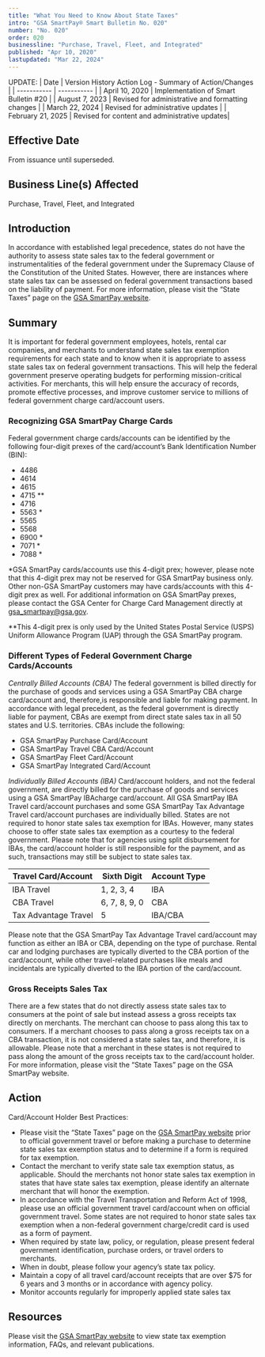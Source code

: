 ```yaml
---
title: "What You Need to Know About State Taxes"
intro: "GSA SmartPay® Smart Bulletin No. 020"
number: "No. 020"
order: 020
businessline: "Purchase, Travel, Fleet, and Integrated"
published: "Apr 10, 2020"
lastupdated: "Mar 22, 2024"
---
```


UPDATE:
| Date | Version History Action Log - Summary of Action/Changes |
| ----------- | ----------- |
| April 10, 2020 | Implementation of Smart Bulletin #20 |
| August 7, 2023 | Revised for administrative and formatting changes |
| March 22, 2024 | Revised for administrative updates |
| February 21, 2025 | Revised for content and administrative updates|

## Effective Date

From issuance until superseded.


## Business Line(s) Affected

Purchase, Travel, Fleet, and Integrated


## Introduction

In accordance with established legal precedence, states do not have the authority to assess state sales tax to the federal government or instrumentalities of the federal government under the Supremacy Clause of the Constitution of the United States. However, there are instances where state sales tax can be assessed on federal government transactions based on the liability of payment. For more information, please visit the “State Taxes” page on the [GSA SmartPay website](/). 

## Summary

It is important for federal government employees, hotels, rental car companies, and merchants to understand state sales tax exemption requirements for each state and to know when it is appropriate to assess state sales tax on federal government transactions. This will help the federal government preserve operating budgets for performing mission-critical activities. For merchants, this will help ensure the accuracy of records, promote effective processes, and improve customer service to millions of federal government charge card/account users.

### Recognizing GSA SmartPay Charge Cards 

Federal government charge cards/accounts can be identified by the following four-digit prexes of the card/account’s Bank Identification Number (BIN):
- 4486
- 4614
- 4615
- 4715 **
- 4716
- 5563 *
- 5565
- 5568
- 6900 *
- 7071 *
- 7088 *

*GSA SmartPay cards/accounts use this 4-digit prex; however, please note that this 4-digit prex may not be reserved for GSA SmartPay business only. Other non-GSA SmartPay customers may have cards/accounts with this 4-digit prex as well. For additional information on GSA SmartPay prexes, please contact the GSA Center for Charge Card Management directly at [gsa_smartpay@gsa.gov](mailto:gsa_smartpay@gsa.gov).

**This 4-digit prex is only used by the United States Postal Service (USPS) Uniform Allowance Program (UAP) through the GSA SmartPay program.

### Different Types of Federal Government Charge Cards/Accounts

*Centrally Billed Accounts (CBA)* The federal government is billed directly for the purchase of goods and services using a GSA SmartPay CBA charge card/account and, therefore,is responsible and liable for making payment. In accordance with legal precedent, as the federal government is directly liable for payment, CBAs are exempt from direct state sales tax in all 50 states and U.S. territories. CBAs include the following:
  - GSA SmartPay Purchase Card/Account
  - GSA SmartPay Travel CBA Card/Account
  - GSA SmartPay Fleet Card/Account
  - GSA SmartPay Integrated Card/Account

*Individually Billed Accounts (IBA)* Card/account holders, and not the federal government, are directly billed for the purchase of goods and services using a GSA SmartPay IBAcharge card/account. All GSA SmartPay IBA Travel card/account purchases and some GSA SmartPay Tax Advantage Travel card/account purchases are individually billed. States are not required to honor state sales tax exemption for IBAs. However, many states choose to offer state sales tax exemption as a courtesy to the federal government. Please note that for agencies using split disbursement for IBAs, the card/account holder is still responsible for the payment, and as such, transactions may still be subject to state sales tax.

| Travel Card/Account | Sixth Digit | Account Type|
| ----------- | ----------- |----------- |
| IBA Travel | 1, 2, 3, 4 | IBA |
| CBA Travel | 6, 7, 8, 9, 0 | CBA |
| Tax Advantage Travel | 5 | IBA/CBA |

Please note that the GSA SmartPay Tax Advantage Travel card/account may function as either an IBA or CBA, depending on the type of purchase. Rental car and lodging purchases are typically diverted to the CBA portion of the card/account, while other travel-related purchases like meals and incidentals are typically diverted to the IBA portion of the card/account.

### Gross Receipts Sales Tax
There are a few states that do not directly assess state sales tax to consumers at the point of sale but instead assess a gross receipts tax directly on merchants. The merchant can choose to pass along this tax to consumers. If a merchant chooses to pass along a gross receipts tax on a CBA transaction, it is not considered a state sales tax, and therefore, it is allowable. Please note that a merchant in these states is not required to pass along the amount of the gross receipts tax to the card/account holder. For more information, please visit the “State Taxes” page on the GSA SmartPay website.

## Action

Card/Account Holder Best Practices:
  - Please visit the “State Taxes” page on the [GSA SmartPay website](/) prior to official government travel or before making a purchase to determine state sales tax exemption status and to determine if a form is required for tax exemption.
  - Contact the merchant to verify state sale tax exemption status, as applicable. Should the merchants not honor state sales tax exemption in states that have state sales tax exemption, please identify an alternate merchant that will honor the exemption.
  - In accordance with the Travel Transportation and Reform Act of 1998, please use an official government travel card/account when on official government travel. Some states are not required to honor state sales tax exemption when a   non-federal government charge/credit      card is used as a form of payment.
  - When required by state law, policy, or regulation, please present federal government identification, purchase orders, or travel orders to merchants.
  - When in doubt, please follow your agency’s state tax policy.
  - Maintain a copy of all travel card/account receipts that are over $75 for 6 years and 3 months or in accordance with agency policy.
  - Monitor accounts regularly for improperly applied state sales tax

## Resources
Please visit the [GSA SmartPay website](/) to view state tax exemption information, FAQs, and relevant publications.


